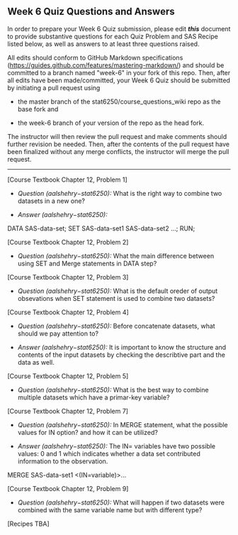 ## Week 6 Quiz Questions and Answers

In order to prepare your Week 6 Quiz submission, please edit ***this*** document to provide substantive questions for each Quiz Problem and SAS Recipe listed below, as well as answers to at least three questions raised.

All edits should conform to GitHub Markdown specifications (https://guides.github.com/features/mastering-markdown/) and should be committed to a branch named "week-6" in your fork of this repo. Then, after all edits have been made/committed, your Week 6 Quiz should be submitted by initiating a pull request using

- the master branch of the stat6250/course_questions_wiki repo as the base fork and

- the week-6 branch of your version of the repo as the head fork.

The instructor will then review the pull request and make comments should further revision be needed. Then, after the contents of the pull request have been finalized without any merge conflicts, the instructor will merge the pull request.

********************************************************************************

[Course Textbook Chapter 12, Problem 1]

* *Question (aalshehry−stat6250):* What is the right way to combine two datasets in a new one?

* *Answer (aalshehry−stat6250):* 

DATA SAS-data-set;
       SET SAS-data-set1 SAS-data-set2 ...;
RUN;

[Course Textbook Chapter 12, Problem 2]

* *Question (aalshehry−stat6250):* What the main difference between using SET and Merge statements in DATA step?

[Course Textbook Chapter 12, Problem 3]

* *Question (aalshehry−stat6250):* What is the default oreder of output obsevations when SET statement is used to combine two datasets?



[Course Textbook Chapter 12, Problem 4]

* *Question (aalshehry−stat6250):* Before concatenate datasets, what should we pay attention to?

* *Answer (aalshehry−stat6250):*  It is important to know the structure and contents of the input datasets by checking the describtive part and the data as well.

[Course Textbook Chapter 12, Problem 5]

* *Question (aalshehry−stat6250):* What is the best way to combine multiple datasets which have a primar-key variable?

[Course Textbook Chapter 12, Problem 7]

* *Question (aalshehry−stat6250):* In MERGE statement, what the possible values for IN option? and how it can be utilized?

* *Answer (aalshehry−stat6250):*  The IN= variables have two possible values: 0 and 1 which indicates whether a data set contributed information to the observation.

MERGE SAS-data-set1 <(IN=variable)>...


[Course Textbook Chapter 12, Problem 9]

* *Question (aalshehry−stat6250):* What will happen if two datasets were combined with the same variable name but with different type?

[Recipes TBA]
